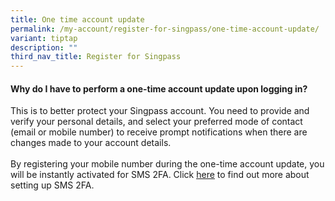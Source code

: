 ```yaml
---
title: One time account update
permalink: /my-account/register-for-singpass/one-time-account-update/
variant: tiptap
description: ""
third_nav_title: Register for Singpass
---
```

<h4>Why do I have to perform a one-time account update upon logging in?</h4>
<p>This is to better protect your Singpass account. You need to provide and
verify your personal details, and select your preferred mode of contact
(email or mobile number) to receive prompt notifications when there are
changes made to your account details.
<br>
<br>By registering your mobile number during the one-time account update,
you will be instantly activated for SMS 2FA. Click <a href="https://www.ifaq.gov.sg/SINGPASS/apps/fcd_faqmain.aspx#FAQ_1112343" rel="noopener" target="_blank"><u>here</u></a> to
find out more about setting up SMS 2FA.</p>